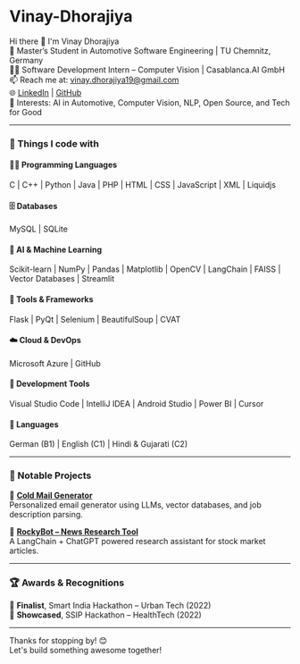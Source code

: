# Vinay-Dhorajiya
Hi there 👋 I'm Vinay Dhorajiya  
🚀 Master’s Student in Automotive Software Engineering | TU Chemnitz, Germany  
👨‍💻 Software Development Intern – Computer Vision | Casablanca.AI GmbH  
📫 Reach me at: vinay.dhorajiya19@gmail.com  
🌐 [LinkedIn](https://www.linkedin.com/in/vinay-dhorajiya-2652501b5/) | [GitHub](https://github.com/vinaydhorajiya01)  
🧠 Interests: AI in Automotive, Computer Vision, NLP, Open Source, and Tech for Good  

---

### 🧰 Things I code with

#### 👨‍💻 Programming Languages  
C | C++ | Python | Java | PHP | HTML | CSS | JavaScript | XML | Liquidjs  

#### 🗄️ Databases  
MySQL | SQLite  

#### 🧠 AI & Machine Learning  
Scikit-learn | NumPy | Pandas | Matplotlib | OpenCV | LangChain | FAISS | Vector Databases | Streamlit  

#### 🧪 Tools & Frameworks  
Flask | PyQt | Selenium | BeautifulSoup | CVAT  

#### ☁️ Cloud & DevOps  
Microsoft Azure | GitHub  

#### 🧱 Development Tools  
Visual Studio Code | IntelliJ IDEA | Android Studio | Power BI | Cursor  

#### 💬 Languages  
German (B1) | English (C1) | Hindi & Gujarati (C2)

---

### 🧩 Notable Projects

🔹 **[Cold Mail Generator](https://github.com/vinaydhorajiya01/Cold-Email-Generator)**  
Personalized email generator using LLMs, vector databases, and job description parsing.

🔹 **[RockyBot – News Research Tool](https://github.com/vinaydhorajiya01/News-Research-Tool)**  
A LangChain + ChatGPT powered research assistant for stock market articles.

---

### 🏆 Awards & Recognitions  
🏅 **Finalist**, Smart India Hackathon – Urban Tech (2022)  
🏅 **Showcased**, SSIP Hackathon – HealthTech (2022)

---

Thanks for stopping by! 😊  
Let's build something awesome together!
